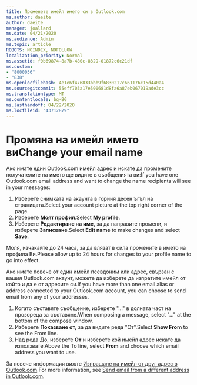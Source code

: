 ```yaml
---
title: Променете имейл името си в Outlook.com
ms.author: daeite
author: daeite
manager: joallard
ms.date: 04/21/2020
ms.audience: Admin
ms.topic: article
ROBOTS: NOINDEX, NOFOLLOW
localization_priority: Normal
ms.assetid: f0b69874-8a7b-480c-8329-01872c6c21df
ms.custom:
- "8000036"
- "838"
ms.openlocfilehash: 4e1e6f476833bbb9f6830217c661176c15d440a4
ms.sourcegitcommit: 55eff703a17e500681d8fa6a87eb067019ade3cc
ms.translationtype: MT
ms.contentlocale: bg-BG
ms.lasthandoff: 04/22/2020
ms.locfileid: "43712879"
---
```

# <a name="change-your-email-name"></a><span data-ttu-id="2c4ec-102">Промяна на имейл името ви</span><span class="sxs-lookup"><span data-stu-id="2c4ec-102">Change your email name</span></span>

<span data-ttu-id="2c4ec-103">Ако имате един Outlook.com имейл адрес и искате да промените получателите на името ще видите в съобщенията ви:</span><span class="sxs-lookup"><span data-stu-id="2c4ec-103">If you have one Outlook.com email address and want to change the name recipients will see in your messages:</span></span>
  
1. <span data-ttu-id="2c4ec-104">Изберете снимката на акаунта в горния десен ъгъл на страницата.</span><span class="sxs-lookup"><span data-stu-id="2c4ec-104">Select your account picture at the top right corner of the page.</span></span>
2. <span data-ttu-id="2c4ec-105">Изберете **Моят профил**.</span><span class="sxs-lookup"><span data-stu-id="2c4ec-105">Select **My profile**.</span></span>
3. <span data-ttu-id="2c4ec-106">Изберете **Редактиране на име,** за да направите промени, и изберете **Записване**.</span><span class="sxs-lookup"><span data-stu-id="2c4ec-106">Select **Edit name** to make changes and select **Save**.</span></span>

<span data-ttu-id="2c4ec-107">Моля, изчакайте до 24 часа, за да влязат в сила промените в името на профила Ви.</span><span class="sxs-lookup"><span data-stu-id="2c4ec-107">Please allow up to 24 hours for changes to your profile name to go into effect.</span></span>
  
<span data-ttu-id="2c4ec-108">Ако имате повече от един имейл псевдоним или адрес, свързан с вашия Outlook.com акаунт, можете да изберете да изпратите имейл от който и да е от адресите си.</span><span class="sxs-lookup"><span data-stu-id="2c4ec-108">If you have more than one email alias or address connected to your Outlook.com account, you can choose to send email from any of your addresses.</span></span>
  
1. <span data-ttu-id="2c4ec-109">Когато съставяте съобщение, изберете "..." в долната част на прозореца за съставяне.</span><span class="sxs-lookup"><span data-stu-id="2c4ec-109">When composing a message, select "..." at the bottom of the compose window.</span></span>
1. <span data-ttu-id="2c4ec-110">Изберете **Показване от,** за да видите реда "От".</span><span class="sxs-lookup"><span data-stu-id="2c4ec-110">Select **Show From** to see the From line.</span></span>
1. <span data-ttu-id="2c4ec-111">Над реда До, изберете **От** и изберете кой имейл адрес искате да използвате.</span><span class="sxs-lookup"><span data-stu-id="2c4ec-111">Above the To line, select **From** and choose which email address you want to use.</span></span>

<span data-ttu-id="2c4ec-112">За повече информация вижте [Изпращане на имейл от друг адрес в Outlook.com](https://support.office.com/article/ccba89cb-141c-4a36-8c56-6d16a8556d2e?wt.mc_id=Office_Outlook_com_Alchemy).</span><span class="sxs-lookup"><span data-stu-id="2c4ec-112">For more information, see [Send email from a different address in Outlook.com](https://support.office.com/article/ccba89cb-141c-4a36-8c56-6d16a8556d2e?wt.mc_id=Office_Outlook_com_Alchemy).</span></span>